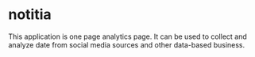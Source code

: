 # notitia
 

This application is one page analytics page. It can be used  to collect and analyze date from social media sources and other data-based business.
